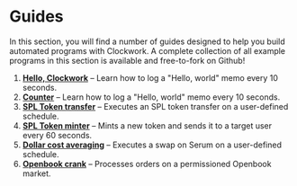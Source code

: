 # Guides

In this section, you will find a number of guides designed to help you build automated programs with Clockwork. A complete collection of all example programs in this section is available and free-to-fork on Github!

1. [**Hello, Clockwork**](you-first-automation-hello-clockwork.md) – Learn how to log a "Hello, world" memo every 10 seconds.
2. [**Counter**](1-counter.md) – Learn how to log a "Hello, world" memo every 10 seconds.
3. [**SPL Token transfer**](https://github.com/clockwork-xyz/examples/tree/main/payments) – Executes an SPL token transfer on a user-defined schedule.
4. [**SPL Token minter**](https://github.com/clockwork-xyz/examples/tree/main/distributor) – Mints a new token and sends it to a target user every 60 seconds.
5. [**Dollar cost averaging**](https://github.com/clockwork-xyz/examples/tree/main/orca\_dca) – Executes a swap on Serum on a user-defined schedule.
6. [**Openbook crank**](https://github.com/clockwork-xyz/examples/tree/main/openbook\_crank) – Processes orders on a permissioned Openbook market.
